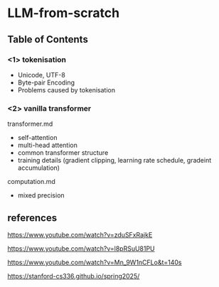 # LLM-from-scratch

## Table of Contents

### <1> tokenisation
- Unicode, UTF-8
- Byte-pair Encoding 
- Problems caused by tokenisation

### <2> vanilla transformer
transformer.md
- self-attention
- multi-head attention
- common transformer structure
- training details (gradient clipping, learning rate schedule, gradeint accumulation)

computation.md
- mixed precision

## references

https://www.youtube.com/watch?v=zduSFxRajkE

https://www.youtube.com/watch?v=l8pRSuU81PU

https://www.youtube.com/watch?v=Mn_9W1nCFLo&t=140s

https://stanford-cs336.github.io/spring2025/